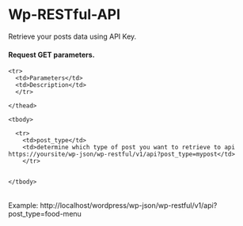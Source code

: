 # Wp-RESTful-API

Retrieve your posts data using API Key.

<h4>Request GET parameters.</h4>


<table>

  <thead>

    <tr>
      <td>Parameters</td>
      <td>Description</td>
      </tr>

    </thead>

    <tbody>
      
      <tr>
        <td>post_type</td>
        <td>determine which type of post you want to retrieve to api https://yoursite/wp-json/wp-restful/v1/api?post_type=mypost</td>
        </tr>
      
  
    </tbody>

 </table>

Example:
http://localhost/wordpress/wp-json/wp-restful/v1/api?post_type=food-menu
